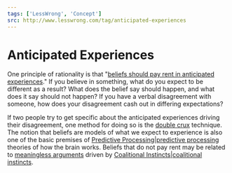 ```yaml
---
tags: ['LessWrong', 'Concept']
src: http://www.lesswrong.com/tag/anticipated-experiences
---
```


# Anticipated Experiences
One principle of rationality is that "[beliefs should pay rent in anticipated experiences](https://www.lesswrong.com/s/7gRSERQZbqTuLX5re/p/a7n8GdKiAZRX86T5A)." If you believe in something, what do you expect to be different as a result? What does the belief say should happen, and what does it say should not happen? If you have a verbal disagreement with someone, how does your disagreement cash out in differing expectations?

If two people try to get specific about the anticipated experiences driving their disagreement, one method for doing so is the [double crux](https://www.lesswrong.com/posts/exa5kmvopeRyfJgCy/double-crux-a-strategy-for-resolving-disagreement) technique. The notion that beliefs are models of what we expect to experience is also one of the basic premises of [Predictive Processing|predictive processing](https://www.lesswrong.com/tag/predictive-processing) theories of how the brain works. Beliefs that do not pay rent may be related to [meaningless arguments](https://www.lesswrong.com/posts/4xKeNKFXFB458f5N8/ethnic-tension-and-meaningless-arguments) driven by [Coalitional Instincts|coalitional instincts](https://www.lesswrong.com/tag/coalitional-instincts). 

